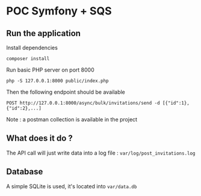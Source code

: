 # POC Symfony + SQS

## Run the application

Install dependencies

```
composer install
```

Run basic PHP server on port 8000

```
php -S 127.0.0.1:8000 public/index.php
```

Then the following endpoint should be available

```
POST http://127.0.0.1:8000/async/bulk/invitations/send -d [{"id":1},{"id":2},...]
```

Note : a postman collection is available in the project

## What does it do ?

The API call will just write data into a log file : `var/log/post_invitations.log`

## Database

A simple SQLite is used, it's located into `var/data.db`
